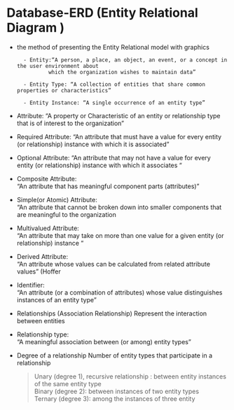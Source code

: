 # Database-ERD (Entity Relational Diagram )

- the method of presenting the Entity Relational model with graphics

        - Entity:“A person, a place, an object, an event, or a concept in the user environment about 
                which the organization wishes to maintain data”  
        
        - Entity Type: “A collection of entities that share common properties or characteristics” 
        
        - Entity Instance: “A single occurrence of an entity type” 


- Attribute:
        “A property or Characteristic of an entity or relationship type that is of interest to the organization”


- Required Attribute:
        “An attribute that must have a value for every entity (or relationship)  instance with which it is associated” 


- Optional Attribute:
        “An attribute that may not have a value for every entity (or relationship) instance with which it associates “


- Composite Attribute:	
        “An attribute that has meaningful component parts (attributes)” 


- Simple(or Atomic) Attribute:	
        “An attribute that cannot be broken down into smaller components that are meaningful to the organization


- Multivalued Attribute:	
        “An attribute that may take on more than one value for a given entity (or relationship) instance “


- Derived Attribute:	
        “An attribute whose values can be calculated from related attribute values” (Hoffer 


- Identifier:	
        “An attribute (or a combination of attributes) whose value distinguishes instances of an entity type” 


- Relationships (Association Relationship)
        Represent the interaction between entities  


- Relationship type:	
        “A meaningful association between (or among) entity types” 


- Degree of a relationship Number of entity types that participate in a relationship
       
     > Unary (degree 1), recursive relationship : between entity instances of the same entity type        
     > Binary (degree 2): between instances of two entity types        
     > Ternary (degree 3): among the instances of three entity   
        

